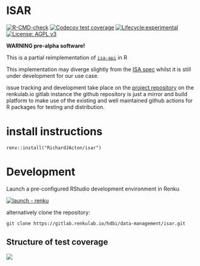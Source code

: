 # ISAR

<!-- badges: start -->
[![R-CMD-check](https://github.com/RichardJActon/isar/actions/workflows/R-CMD-check.yaml/badge.svg)](https://github.com/RichardJActon/isar/actions/workflows/R-CMD-check.yaml)
[![Codecov test coverage](https://codecov.io/gh/RichardJActon/isar/graph/badge.svg)](https://app.codecov.io/gh/RichardJActon/isar)
[![Lifecycle:experimental](https://img.shields.io/badge/lifecycle-experimental-orange.svg)](https://lifecycle.r-lib.org/articles/stages.html#experimental)
[![License: AGPL v3](https://img.shields.io/badge/License-AGPL_v3-blue.svg)](https://www.gnu.org/licenses/agpl-3.0)
<!-- badges: end-->

**WARNING pre-alpha software!**

This is a partial reimplementation of [`isa-api`](https://github.com/ISA-tools/isa-api) in R

This implementation may diverge slightly from the [ISA spec](https://isa-specs.readthedocs.io/en/latest/) whilst it is still under development for our use case.

issue tracking and development take place on the [project repository](https://renkulab.io/projects/hdbi/data-management/isar) on the renkulab.io gitlab instance the github repository is just a mirror and build platform to make use of the existing and well maintained github actions for R packages for testing and distribution.

# install instructions

```         
renv::install("RichardJActon/isar")
```

# Development

Launch a pre-configured RStudio development environment in Renku

[![launch - renku](https://renkulab.io/renku-badge.svg)](https://renkulab.io/projects/hdbi/data-management/isar/sessions/new?autostart=1&branch=main)

alternatively clone the repository:

```         
git clone https://gitlab.renkulab.io/hdbi/data-management/isar.git
```

## Structure of test coverage

[![](https://codecov.io/gh/RichardJActon/isar/graphs/tree.svg?token=ABrfqCl8r5)](https://app.codecov.io/gh/RichardJActon/isar)


